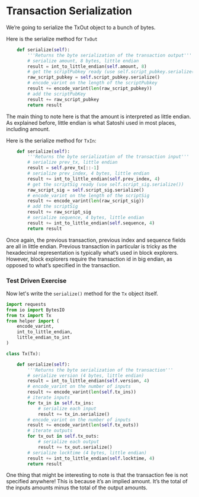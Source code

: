 
# Transaction Serialization

We’re going to serialize the TxOut object to a bunch of bytes.

Here is the serialize method for `TxOut`

```python
    def serialize(self):
        '''Returns the byte serialization of the transaction output'''
        # serialize amount, 8 bytes, little endian
        result = int_to_little_endian(self.amount, 8)
        # get the scriptPubkey ready (use self.script_pubkey.serialize())
        raw_script_pubkey = self.script_pubkey.serialize()
        # encode_varint on the length of the scriptPubkey
        result += encode_varint(len(raw_script_pubkey))
        # add the scriptPubKey
        result += raw_script_pubkey
        return result
```
The main thing to note here is that the amount is interpreted as little endian. As explained before, little endian is what Satoshi used in most places, including amount.

Here is the serialize method for `TxIn`:

```python
    def serialize(self):
        '''Returns the byte serialization of the transaction input'''
        # serialize prev_tx, little endian
        result = self.prev_tx[::-1]
        # serialize prev_index, 4 bytes, little endian
        result += int_to_little_endian(self.prev_index, 4)
        # get the scriptSig ready (use self.script_sig.serialize())
        raw_script_sig = self.script_sig.serialize()
        # encode_varint on the length of the scriptSig
        result += encode_varint(len(raw_script_sig))
        # add the scriptSig
        result += raw_script_sig
        # serialize sequence, 4 bytes, little endian
        result += int_to_little_endian(self.sequence, 4)
        return result
```

Once again, the previous transaction, previous index and sequence fields are all in little endian. Previous transaction in particular is tricky as the hexadecimal representation is typically what’s used in block explorers. However, block explorers require the transaction id in big endian, as opposed to what’s specified in the transaction.

### Test Driven Exercise

Now let's write the `serialize()` method for the `Tx` object itself.


```python
import requests
from io import BytesIO
from tx import Tx
from helper import (
    encode_varint,
    int_to_little_endian,
    little_endian_to_int
)

class Tx(Tx):

    def serialize(self):
        '''Returns the byte serialization of the transaction'''
        # serialize version (4 bytes, little endian)
        result = int_to_little_endian(self.version, 4)
        # encode_varint on the number of inputs
        result += encode_varint(len(self.tx_ins))
        # iterate inputs
        for tx_in in self.tx_ins:
            # serialize each input
            result += tx_in.serialize()
        # encode_varint on the number of inputs
        result += encode_varint(len(self.tx_outs))
        # iterate outputs
        for tx_out in self.tx_outs:
            # serialize each output
            result += tx_out.serialize()
        # serialize locktime (4 bytes, little endian)
        result += int_to_little_endian(self.locktime, 4)
        return result
```

One thing that might be interesting to note is that the transaction fee is not specified anywhere! This is because it’s an implied amount. It’s the total of the inputs amounts minus the total of the output amounts.

